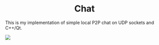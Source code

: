<h1 align="center">Chat</h1>

This is my implementation of simple local P2P chat on UDP sockets and C++/Qt.

<img src="https://user-images.githubusercontent.com/59083480/234586274-5ce8dcd1-994d-4a92-85aa-9a15efbef434.gif">

